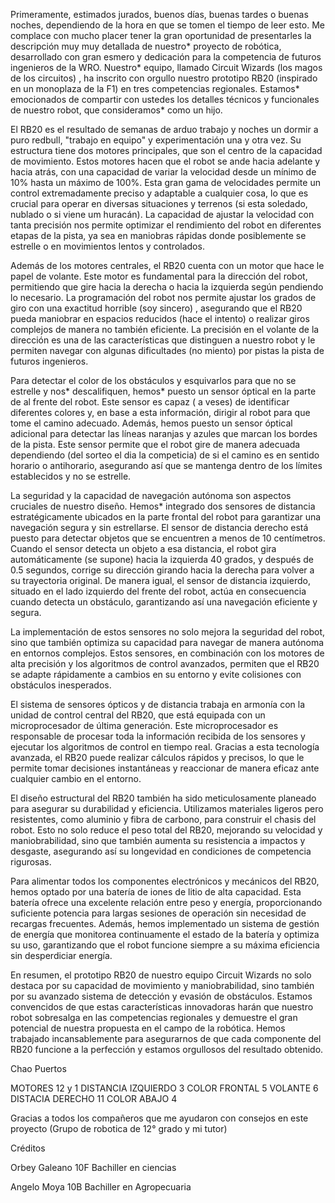Primeramente, estimados jurados, buenos días, buenas tardes o buenas noches, dependiendo de la hora en que se tomen el tiempo de leer esto. Me complace con mucho placer tener la gran oportunidad de presentarles la descripción muy muy detallada de nuestro* proyecto de robótica, desarrollado con gran esmero y dedicación para la competencia de futuros ingenieros de la WRO. Nuestro* equipo, llamado Circuit Wizards (los magos de los circuitos) , ha inscrito con orgullo nuestro prototipo RB20 (inspirado en un monoplaza de la F1) en tres competencias regionales. Estamos* emocionados de compartir con ustedes los detalles técnicos y funcionales de nuestro robot, que consideramos* como un hijo.

El RB20 es el resultado de semanas de arduo trabajo y noches un dormir a puro redbull, "trabajo en equipo" y experimentación una y otra vez. Su estructura tiene dos motores principales, que son el centro de la capacidad de movimiento. Estos motores hacen que el robot se ande hacia adelante y hacia atrás, con una capacidad de variar la velocidad desde un mínimo de 10% hasta un máximo de 100%. Esta gran gama de velocidades permite un control extremadamente preciso y adaptable a cualquier cosa, lo que es crucial para operar en diversas situaciones y terrenos (si esta soledado, nublado o si viene um huracán). La capacidad de ajustar la velocidad con tanta precisión nos permite optimizar el rendimiento del robot en diferentes etapas de la pista, ya sea en maniobras rápidas donde posiblemente se estrelle o en movimientos lentos y controlados.

Además de los motores centrales, el RB20 cuenta con un motor que hace le papel de  volante. Este motor es fundamental para la dirección del robot, permitiendo que gire hacia la derecha o hacia la izquierda según pendiendo lo necesario. La programación del robot nos permite ajustar los grados de giro con una exactitud horrible (soy sincero) , asegurando que el RB20 pueda maniobrar en espacios reducidos (hace el intento) o realizar giros complejos de manera no también eficiente. La precisión en el volante de la dirección es una de las características que distinguen a nuestro robot y le permiten navegar con algunas dificultades (no miento) por pistas la pista de futuros ingenieros.

Para detectar el color de los obstáculos y esquivarlos para que no se estrelle y nos* descalifiquen, hemos* puesto un sensor óptical en la parte de al frente del robot. Este sensor es capaz ( a veses) de identificar diferentes colores y, en base a esta información, dirigir al robot para que tome el camino adecuado. Además, hemos puesto un sensor óptical adicional para detectar las líneas naranjas y azules que marcan los bordes de la pista. Este sensor permite que el robot gire de manera adecuada dependiendo  (del sorteo el dia la competicia) de si el camino es en sentido horario o antihorario, asegurando así que se mantenga dentro de los límites  establecidos y no se estrelle.

La seguridad y la capacidad de navegación autónoma son aspectos cruciales de nuestro diseño. Hemos* integrado dos sensores de distancia estratégicamente ubicados en la parte frontal del robot para garantizar una navegación segura y sin estrellarse. El sensor de distancia derecho está puesto para detectar objetos que se encuentren a menos de 10 centímetros. Cuando el sensor detecta un objeto a esa distancia, el robot gira automáticamente (se supone) hacia la izquierda 40 grados, y después de 0.5 segundos, corrige su dirección girando hacia la derecha para volver a su trayectoria original. De manera igual, el sensor de distancia izquierdo, situado en el lado izquierdo del frente del robot, actúa en consecuencia cuando detecta un obstáculo, garantizando así una navegación eficiente y segura.

La implementación de estos sensores no solo mejora la seguridad del robot, sino que también optimiza su capacidad para navegar de manera autónoma en entornos complejos. Estos sensores, en combinación con los motores de alta precisión y los algoritmos de control avanzados, permiten que el RB20 se adapte rápidamente a cambios en su entorno y evite colisiones con obstáculos inesperados.

El sistema de sensores ópticos y de distancia trabaja en armonía con la unidad de control central del RB20, que está equipada con un microprocesador de última generación. Este microprocesador es responsable de procesar toda la información recibida de los sensores y ejecutar los algoritmos de control en tiempo real. Gracias a esta tecnología avanzada, el RB20 puede realizar cálculos rápidos y precisos, lo que le permite tomar decisiones instantáneas y reaccionar de manera eficaz ante cualquier cambio en el entorno.

El diseño estructural del RB20 también ha sido meticulosamente planeado para asegurar su durabilidad y eficiencia. Utilizamos materiales ligeros pero resistentes, como aluminio y fibra de carbono, para construir el chasis del robot. Esto no solo reduce el peso total del RB20, mejorando su velocidad y maniobrabilidad, sino que también aumenta su resistencia a impactos y desgaste, asegurando así su longevidad en condiciones de competencia rigurosas.

Para alimentar todos los componentes electrónicos y mecánicos del RB20, hemos optado por una batería de iones de litio de alta capacidad. Esta batería ofrece una excelente relación entre peso y energía, proporcionando suficiente potencia para largas sesiones de operación sin necesidad de recargas frecuentes. Además, hemos implementado un sistema de gestión de energía que monitorea continuamente el estado de la batería y optimiza su uso, garantizando que el robot funcione siempre a su máxima eficiencia sin desperdiciar energía.

En resumen, el prototipo RB20 de nuestro equipo Circuit Wizards no solo destaca por su capacidad de movimiento y maniobrabilidad, sino también por su avanzado sistema de detección y evasión de obstáculos. Estamos convencidos de que estas características innovadoras harán que nuestro robot sobresalga en las competencias regionales y demuestre el gran potencial de nuestra propuesta en el campo de la robótica. Hemos trabajado incansablemente para asegurarnos de que cada componente del RB20 funcione a la perfección y estamos orgullosos del resultado obtenido.

Chao
Puertos 

MOTORES 12 y 1
DISTANCIA IZQUIERDO 3
COLOR FRONTAL 5
VOLANTE 6
DISTACIA DERECHO 11
COLOR ABAJO 4 

Gracias a todos los compañeros que me ayudaron con consejos en este proyecto (Grupo de robotica de 12° grado y mi tutor) 

Créditos 

Orbey Galeano 10F
Bachiller en ciencias 

Angelo Moya 10B 
Bachiller en Agropecuaria 





